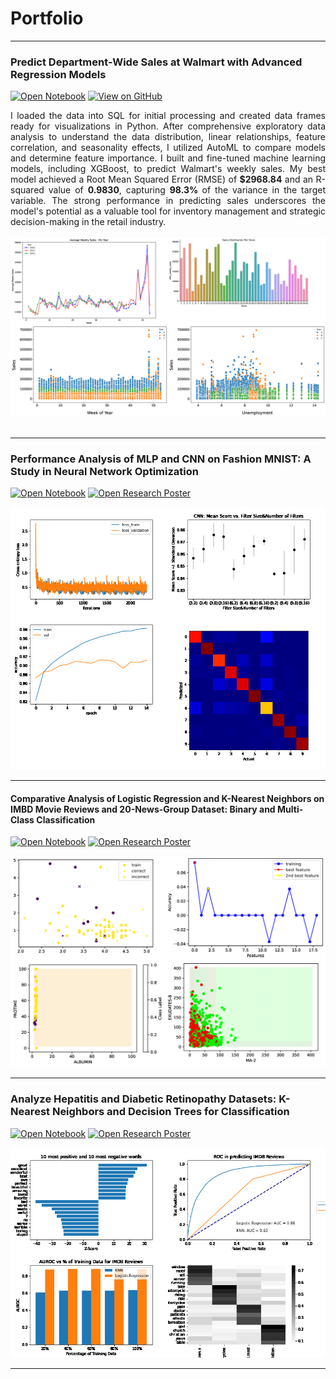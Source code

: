 # Portfolio

---



### Predict Department-Wide Sales at Walmart with Advanced Regression Models

[![Open Notebook](https://img.shields.io/badge/Jupyter-Open_Notebook-blue?logo=Jupyter)](https://github.com/dgebenicolas/Walmart-Stores-Sales-Predictions/blob/main/Walmart_Sales_Forecasting.ipynb)
[![View on GitHub](https://img.shields.io/badge/GitHub-View_on_GitHub-blue?logo=GitHub)](https://github.com/dgebenicolas/Walmart-Stores-Sales-Predictions)

<div style="text-align: justify">I loaded the data into SQL for initial processing and created data frames ready for visualizations in Python. After comprehensive exploratory data analysis to understand the data distribution, linear relationships, feature correlation, and seasonality effects, I utilized AutoML to compare models and determine feature importance. I built and fine-tuned machine learning models, including XGBoost, to predict Walmart's weekly sales. My best model achieved a Root Mean Squared Error (RMSE) of  <b>$2968.84</b>  and an R-squared value of  <b>0.9830</b>, capturing <b>98.3% </b> of the variance in the target variable. The strong performance in predicting sales underscores the model's potential as a valuable tool for inventory management and strategic decision-making in the retail industry.</div>
<br>
<center><img src="images/combined_plots6.png"/></center>
<br>

---

### Performance Analysis of MLP and CNN on Fashion MNIST: A Study in Neural Network Optimization
[![Open Notebook](https://img.shields.io/badge/Jupyter-Open_Notebook-blue?logo=Jupyter)](projects/COMP551_A3.html)
[![Open Research Poster](https://img.shields.io/badge/PDF-Open_Research_Poster-blue?logo=adobe-acrobat-reader&logoColor=white)](pdf/551reportA3.pdf)
<center><img src="images/combined_plotsNN.png"/></center>

---

#### Comparative Analysis of Logistic Regression and K-Nearest Neighbors on IMBD Movie Reviews and 20-News-Group Dataset: Binary and Multi-Class Classification
[![Open Notebook](https://img.shields.io/badge/Jupyter-Open_Notebook-blue?logo=Jupyter)](projects/COMP551_A2-4.html)
[![Open Research Poster](https://img.shields.io/badge/PDF-Open_Research_Poster-blue?logo=adobe-acrobat-reader&logoColor=white)](pdf/551reportA2.pdf)
<center><img src="images/combined_plots3.png"/></center>

---

### Analyze Hepatitis and Diabetic Retinopathy Datasets: K-Nearest Neighbors and Decision Trees for Classification
[![Open Notebook](https://img.shields.io/badge/Jupyter-Open_Notebook-blue?logo=Jupyter)](projects/COMP551_A1.html)
[![Open Research Poster](https://img.shields.io/badge/PDF-Open_Research_Poster-blue?logo=adobe-acrobat-reader&logoColor=white)](pdf/551reportA1.pdf)
<center><img src="images/combined_plots2.png"/></center>

---




